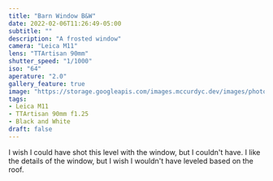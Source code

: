 ```yaml
---
title: "Barn Window B&W"
date: 2022-02-06T11:26:49-05:00
subtitle: ""
description: "A frosted window"
camera: "Leica M11"
lens: "TTArtisan 90mm"
shutter_speed: "1/1000"
iso: "64"
aperature: "2.0"
gallery_feature: true
image: "https://storage.googleapis.com/images.mccurdyc.dev/images/photography/2022-02-05-barn-window-bw-m11-90mm-s1000-f2-i64.JPG"
tags:
- Leica M11
- TTArtisan 90mm f1.25
- Black and White
draft: false
---
```


I wish I could have shot this level with the window, but I couldn't have. I like
the details of the window, but I wish I wouldn't have leveled based on the roof.
